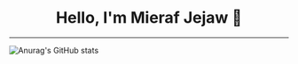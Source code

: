 <h1 align="center" style="margin-top: 50px;">
  <b>Hello, I'm Mieraf Jejaw 👋</b>
</h1>
<hr />

![Anurag's GitHub stats](https://github-readme-stats.vercel.app/api?username=miejejaw&theme=transparent&show_icons=true)

